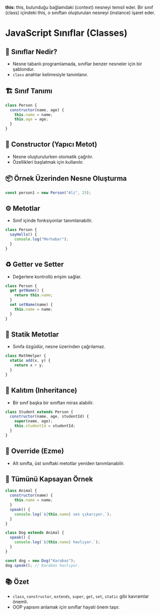 
**this:** this, bulunduğu bağlamdaki (context) nesneyi temsil eder. Bir sınıf (class) içindeki this, o sınıftan oluşturulan nesneyi (instance) işaret eder.


# JavaScript Sınıflar (Classes)

## 🧱 Sınıflar Nedir?
- Nesne tabanlı programlamada, sınıflar benzer nesneler için bir şablondur.
- `class` anahtar kelimesiyle tanımlanır.

## 🏗 Sınıf Tanımı
```js
class Person {
  constructor(name, age) {
    this.name = name;
    this.age = age;
  }
}
```

## 🧪 Constructor (Yapıcı Metot)
- Nesne oluşturulurken otomatik çağrılır.
- Özellikleri başlatmak için kullanılır.

## 📦 Örnek Üzerinden Nesne Oluşturma
```js
const person1 = new Person("Ali", 25);
```

## ⚙ Metotlar
- Sınıf içinde fonksiyonlar tanımlanabilir.
```js
class Person {
  sayHello() {
    console.log("Merhaba!");
  }
}
```

## ♻ Getter ve Setter
- Değerlere kontrollü erişim sağlar.
```js
class Person {
  get getName() {
    return this.name;
  }
  set setName(name) {
    this.name = name;
  }
}
```

## 📌 Statik Metotlar
- Sınıfa özgüdür, nesne üzerinden çağrılamaz.
```js
class MathHelper {
  static add(x, y) {
    return x + y;
  }
}
```

## 🧬 Kalıtım (Inheritance)
- Bir sınıf başka bir sınıftan miras alabilir.
```js
class Student extends Person {
  constructor(name, age, studentId) {
    super(name, age);
    this.studentId = studentId;
  }
}
```

## 🔁 Override (Ezme)
- Alt sınıfta, üst sınıftaki metotlar yeniden tanımlanabilir.

## 🧩 Tümünü Kapsayan Örnek
```js
class Animal {
  constructor(name) {
    this.name = name;
  }
  speak() {
    console.log(`${this.name} ses çıkarıyor.`);
  }
}

class Dog extends Animal {
  speak() {
    console.log(`${this.name} havlıyor.`);
  }
}

const dog = new Dog("Karabas");
dog.speak(); // Karabas havlıyor.
```

## 📚 Özet
- `class`, `constructor`, `extends`, `super`, `get`, `set`, `static` gibi kavramlar önemli.
- OOP yapısını anlamak için sınıflar hayati önem taşır.
